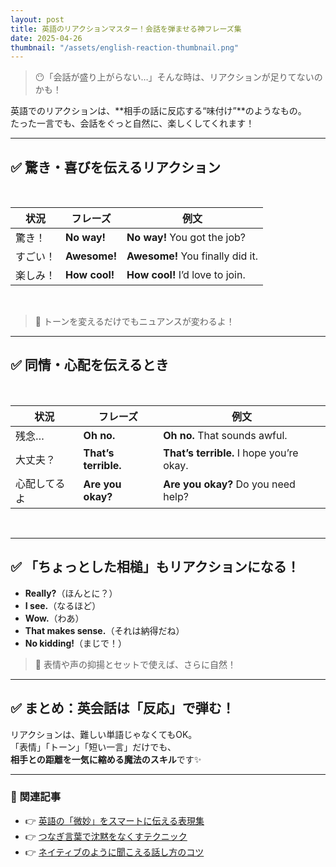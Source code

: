 ```yaml
---
layout: post
title: 英語のリアクションマスター！会話を弾ませる神フレーズ集
date: 2025-04-26
thumbnail: "/assets/english-reaction-thumbnail.png"
---
```


> 😶「会話が盛り上がらない…」そんな時は、リアクションが足りてないのかも！

英語でのリアクションは、**相手の話に反応する“味付け”**のようなもの。  
たった一言でも、会話をぐっと自然に、楽しくしてくれます！

---

## ✅ 驚き・喜びを伝えるリアクション

<br>

<div style="text-align: center;">

| 状況       | フレーズ         | 例文                                |
|------------|------------------|-------------------------------------|
| 驚き！     | **No way!**      | **No way!** You got the job?       |
| すごい！   | **Awesome!**     | **Awesome!** You finally did it.   |
| 楽しみ！   | **How cool!**    | **How cool!** I’d love to join.    |

</div>

<br>

> 🌟 トーンを変えるだけでもニュアンスが変わるよ！

---

## ✅ 同情・心配を伝えるとき

<br>

<div style="text-align: center;">

| 状況         | フレーズ             | 例文                                       |
|--------------|----------------------|--------------------------------------------|
| 残念…       | **Oh no.**           | **Oh no.** That sounds awful.              |
| 大丈夫？     | **That’s terrible.** | **That’s terrible.** I hope you’re okay.   |
| 心配してるよ | **Are you okay?**    | **Are you okay?** Do you need help?        |

</div>

<br>

---

## ✅ 「ちょっとした相槌」もリアクションになる！

- **Really?**（ほんとに？）  
- **I see.**（なるほど）  
- **Wow.**（わあ）  
- **That makes sense.**（それは納得だね）  
- **No kidding!**（まじで！）

> 💬 表情や声の抑揚とセットで使えば、さらに自然！

---

## ✅ まとめ：英会話は「反応」で弾む！

リアクションは、難しい単語じゃなくてもOK。  
「表情」「トーン」「短い一言」だけでも、  
**相手との距離を一気に縮める魔法のスキル**です✨

---

### 🎁 関連記事

- 👉 [英語の「微妙」をスマートに伝える表現集](#)
- 👉 [つなぎ言葉で沈黙をなくすテクニック](#)
- 👉 [ネイティブのように聞こえる話し方のコツ](#)


